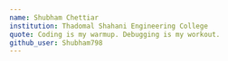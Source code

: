 ```yaml
---
name: Shubham Chettiar
institution: Thadomal Shahani Engineering College
quote: Coding is my warmup. Debugging is my workout.
github_user: Shubham798
---
```


